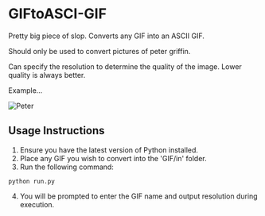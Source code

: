 # GIFtoASCI-GIF

Pretty big piece of slop. Converts any GIF into an ASCII GIF.

Should only be used to convert pictures of peter griffin.

Can specify the resolution to determine the quality of the image. Lower quality is always better.

Example...

![Peter](https://github.com/StevenNaliwajka/PeterGif/blob/main/GIf/out/output.gif)


## Usage Instructions

1) Ensure you have the latest version of Python installed.
2) Place any GIF you wish to convert into the 'GIF/in' folder.
3) Run the following command:
```angular2html
python run.py
```
4) You will be prompted to enter the GIF name and output resolution during execution.